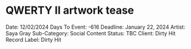# QWERTY II artwork tease

Date: 12/02/2024
Days To Event: -616
Deadline: January 22, 2024
Artist: Saya Gray
Sub-Category: Social Content
Status: TBC
Client: Dirty Hit
Record Label: Dirty Hit